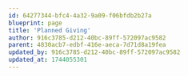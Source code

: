 ```yaml
---
id: 64277344-bfc4-4a32-9a09-f06bfdb2b27a
blueprint: page
title: 'Planned Giving'
author: 916c3785-d212-40bc-89ff-572097ac9582
parent: 4830acb7-edbf-416e-aeca-7d71d8a19fea
updated_by: 916c3785-d212-40bc-89ff-572097ac9582
updated_at: 1744055301
---
```

